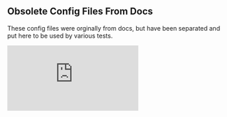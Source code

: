 ## Obsolete Config Files From Docs

These config files were orginally from docs, but have been separated
and put here to be used by various tests.


[![Analytics](https://kubernetes-site.appspot.com/UA-36037335-10/GitHub/test/fixtures/doc-yaml/README.md?pixel)]()
